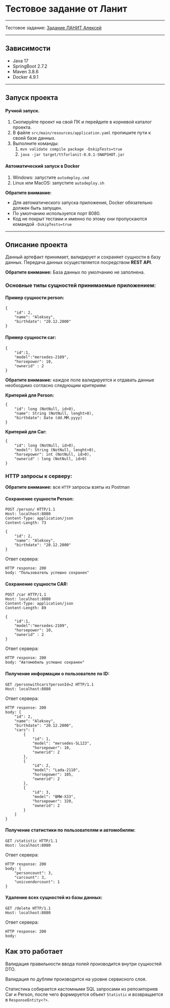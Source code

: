 # Тестовое задание от Ланит
***
Тестовое задание: [Задание ЛАНИТ Алексей](https://docs.google.com/document/d/1cxrfS9zFdvB6CIgnKb5KzDwiKwqN_LLXpaJ7X6ckfvI/edit?usp=sharing)

***

## Зависимости

* Java 17
* SpringBoot 2.7.2
* Maven 3.8.6
* Docker 4.9.1
***

## Запуск проекта

#### Ручной запуск.
1) Скопируйте проект на свой ПК и перейдите в корневой каталог проекта.
2) В файле `src/main/resources/application.yaml` пропишите пути к своей базе данных.
3) Выполните команды:
   1) `mvn validate compile package -DskipTests=true`
   2) `java -jar target/ttforlanit-0.0.1-SNAPSHOT.jar`

#### Автоматический запуск в Docker

1) Windows: запустите `autodeploy.cmd`
2) Linux или MacOS: запустите `autodeploy.sh`

**Обратите внимание:** 
* Для автоматического запуска приложения, Docker обязательно должен быть запущен.
* По умолчанию используется порт 8080.
* Код не покрыт тестами и именно по этому они пропускаются командой `-DskipTests=true`

***

## Описание проекта

Данный артефакт принимает, валидирует и сохраняет сущности в базу данных. Передача данных осуществляется посредством **REST API**.

**Обратите внимание:** База данных по умолчанию не заполнена.
### Основные типы сущностей принимаемые приложением:
#### Пример сущности person:
```
{
    "id": 2,
    "name": "Aleksey",
    "birthdate": "20.12.2000"
}
```
#### Пример сущности car:
```
{
    "id":1,
    "model":"mersedes-2109",
    "horsepower": 10,
    "ownerid" : 2
}
```
**Обратите внимание:** каждое поле валидируется и отдавать данные необходимо согласно следующим критериям:

**Критерий для Person:**
```
{
    "id": long (NotNull, id>0),
    "name": String (NotNull, lenght>0),
    "birthdate": Date (dd.MM.yyyy)
}
```
**Критерий для Car:**
```
{
    "id": long (NotNull, id>0),
    "model": String (NotNull, lenght>0),
    "horsepower": int (NotNull, id>0),
    "ownerid" : long (NotNull, id>0)
}
```

### HTTP запросы к серверу:
**Обратите внимание:** все `HTTP` запросы взяты из Postman
#### Сохранение сущности Person:
```
POST /person/ HTTP/1.1
Host: localhost:8080
Content-Type: application/json
Content-Length: 73

{
    "id": 2,
    "name": "Aleksey",
    "birthdate": "20.12.2000"
}
```
Ответ сервера:
```
HTTP response: 200
body: "Пользователь успешно сохранен" 
```

#### Сохранение сущности CAR:
```
POST /car HTTP/1.1
Host: localhost:8080
Content-Type: application/json
Content-Length: 89

{
    "id":1,
    "model":"mersedes-2109",
    "horsepower": 10,
    "ownerid" : 2
}
```
Ответ сервера:
```
HTTP response: 200
body: "Автомобиль успешно сохранен" 
```

#### Получение информации о пользователе по ID:
```
GET /personwithcars?personId=2 HTTP/1.1
Host: localhost:8080
```
Ответ сервера:
```
HTTP response: 200
body: {
    "id": 2,
    "name": "Aleksey",
    "birthdate": "20.12.2000",
    "cars": [
        {
            "id": 1,
            "model": "mersedes-SL123",
            "horsepower": 10,
            "ownerid": 2
        },
        {
            "id": 2,
            "model": "Lada-2110",
            "horsepower": 105,
            "ownerid": 2
        },
        {
            "id": 3,
            "model": "BMW-X33",
            "horsepower": 320,
            "ownerid": 2
        }
    ]
}
```
#### Получение статистики по пользователям и автомобилям:
```
GET /statistic HTTP/1.1
Host: localhost:8080
```
Ответ сервера:
```
HTTP response: 200
body: {
    "personcount": 3,
    "carcount": 3,
    "unicvendorcount": 1
}
```
#### Удаление всех сущностей из базы данных:
```
GET /delete HTTP/1.1
Host: localhost:8080
```
Ответ сервера:
```
HTTP response: 200
body: 
```

## Как это работает
Валидация правильности ввода полей производится внутри сущностей DTO.

Валидация по дублям производится на уровне сервисного слоя.

Статистика собирается кастомными SQL запросами из репозиториев Car и Person, после чего формируется объект `Statistic` и возвращается в `ResponseEntity<?>`.




